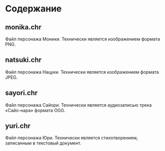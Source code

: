 # Содержание

## monika.chr
Файл персонажа Моники. Технически является изображением формата PNG.

## natsuki.chr
Файл персонажа Нацуки. Технически является изображением формата JPEG.

## sayori.chr
Файл персонажа Сайори. Технически является аудиозаписью трека «Сайо-нара» формата OGG.

## yuri.chr
Файл персонажа Юри. Технически является стихотворением, записанным в текстовый документ.
